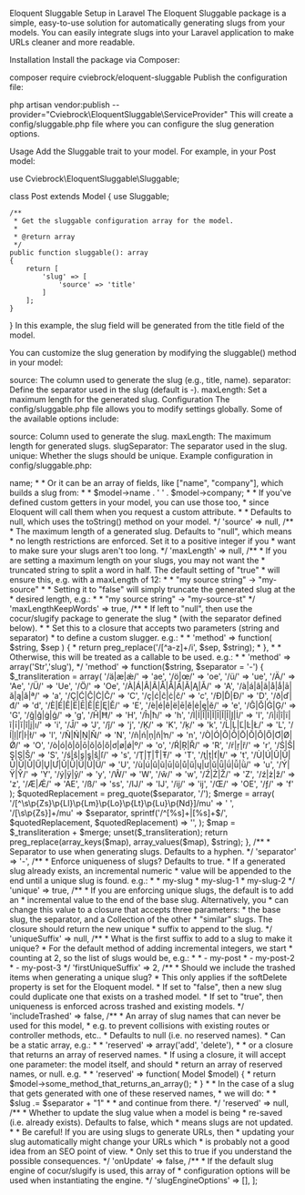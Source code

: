 Eloquent Sluggable Setup in Laravel
The Eloquent Sluggable package is a simple, easy-to-use solution for automatically generating slugs from your models. You can easily integrate slugs into your Laravel application to make URLs cleaner and more readable.

Installation
Install the package via Composer:

composer require cviebrock/eloquent-sluggable
Publish the configuration file:

php artisan vendor:publish --provider="Cviebrock\EloquentSluggable\ServiceProvider"
This will create a config/sluggable.php file where you can configure the slug generation options.

Usage
Add the Sluggable trait to your model. For example, in your Post model:

use Cviebrock\EloquentSluggable\Sluggable;

class Post extends Model
{
    use Sluggable;

    /**
     * Get the sluggable configuration array for the model.
     *
     * @return array
     */
    public function sluggable(): array
    {
        return [
            'slug' => [
                'source' => 'title'
            ]
        ];
    }
}
In this example, the slug field will be generated from the title field of the model.

You can customize the slug generation by modifying the sluggable() method in your model:

source: The column used to generate the slug (e.g., title, name).
separator: Define the separator used in the slug (default is -).
maxLength: Set a maximum length for the generated slug.
Configuration
The config/sluggable.php file allows you to modify settings globally. Some of the available options include:

source: Column used to generate the slug.
maxLength: The maximum length for generated slugs.
slugSeparator: The separator used in the slug.
unique: Whether the slugs should be unique.
Example configuration in config/sluggable.php:

<?php

return [

    /**
     * What attributes do we use to build the slug?
     * This can be a single field, like "name" which will build a slug from:
     *
     *     $model->name;
     *
     * Or it can be an array of fields, like ["name", "company"], which builds a slug from:
     *
     *     $model->name . ' ' . $model->company;
     *
     * If you've defined custom getters in your model, you can use those too,
     * since Eloquent will call them when you request a custom attribute.
     *
     * Defaults to null, which uses the toString() method on your model.
     */

    'source' => null,

    /**
     * The maximum length of a generated slug.  Defaults to "null", which means
     * no length restrictions are enforced.  Set it to a positive integer if you
     * want to make sure your slugs aren't too long.
     */

    'maxLength' => null,

    /**
     * If you are setting a maximum length on your slugs, you may not want the
     * truncated string to split a word in half.  The default setting of "true"
     * will ensure this, e.g. with a maxLength of 12:
     *
     *   "my source string" -> "my-source"
     *
     * Setting it to "false" will simply truncate the generated slug at the
     * desired length, e.g.:
     *
     *   "my source string" -> "my-source-st"
     */

    'maxLengthKeepWords' => true,

    /**
     * If left to "null", then use the cocur/slugify package to generate the slug
     * (with the separator defined below).
     *
     * Set this to a closure that accepts two parameters (string and separator)
     * to define a custom slugger.  e.g.:
     *
     *    'method' => function( $string, $sep ) {
     *       return preg_replace('/[^a-z]+/i', $sep, $string);
     *    },
     *
     * Otherwise, this will be treated as a callable to be used.  e.g.:
     *
     *    'method' => array('Str','slug'),
     */

    'method' => function($string, $separator = '-') {
        $_transliteration = array(
            '/ä|æ|ǽ/' => 'ae',
            '/ö|œ/' => 'oe',
            '/ü/' => 'ue',
            '/Ä/' => 'Ae',
            '/Ü/' => 'Ue',
            '/Ö/' => 'Oe',
            '/À|Á|Â|Ã|Å|Ǻ|Ā|Ă|Ą|Ǎ/' => 'A',
            '/à|á|â|ã|å|ǻ|ā|ă|ą|ǎ|ª/' => 'a',
            '/Ç|Ć|Ĉ|Ċ|Č/' => 'C',
            '/ç|ć|ĉ|ċ|č/' => 'c',
            '/Ð|Ď|Đ/' => 'D',
            '/ð|ď|đ/' => 'd',
            '/È|É|Ê|Ë|Ē|Ĕ|Ė|Ę|Ě/' => 'E',
            '/è|é|ê|ë|ē|ĕ|ė|ę|ě/' => 'e',
            '/Ĝ|Ğ|Ġ|Ģ/' => 'G',
            '/ĝ|ğ|ġ|ģ/' => 'g',
            '/Ĥ|Ħ/' => 'H',
            '/ĥ|ħ/' => 'h',
            '/Ì|Í|Î|Ï|Ĩ|Ī|Ĭ|Ǐ|Į|İ/' => 'I',
            '/ì|í|î|ï|ĩ|ī|ĭ|ǐ|į|ı/' => 'i',
            '/Ĵ/' => 'J',
            '/ĵ/' => 'j',
            '/Ķ/' => 'K',
            '/ķ/' => 'k',
            '/Ĺ|Ļ|Ľ|Ŀ|Ł/' => 'L',
            '/ĺ|ļ|ľ|ŀ|ł/' => 'l',
            '/Ñ|Ń|Ņ|Ň/' => 'N',
            '/ñ|ń|ņ|ň|ŉ/' => 'n',
            '/Ò|Ó|Ô|Õ|Ō|Ŏ|Ǒ|Ő|Ơ|Ø|Ǿ/' => 'O',
            '/ò|ó|ô|õ|ō|ŏ|ǒ|ő|ơ|ø|ǿ|º/' => 'o',
            '/Ŕ|Ŗ|Ř/' => 'R',
            '/ŕ|ŗ|ř/' => 'r',
            '/Ś|Ŝ|Ş|Ș|Š/' => 'S',
            '/ś|ŝ|ş|ș|š|ſ/' => 's',
            '/Ţ|Ț|Ť|Ŧ/' => 'T',
            '/ţ|ț|ť|ŧ/' => 't',
            '/Ù|Ú|Û|Ũ|Ū|Ŭ|Ů|Ű|Ų|Ư|Ǔ|Ǖ|Ǘ|Ǚ|Ǜ/' => 'U',
            '/ù|ú|û|ũ|ū|ŭ|ů|ű|ų|ư|ǔ|ǖ|ǘ|ǚ|ǜ/' => 'u',
            '/Ý|Ÿ|Ŷ/' => 'Y',
            '/ý|ÿ|ŷ/' => 'y',
            '/Ŵ/' => 'W',
            '/ŵ/' => 'w',
            '/Ź|Ż|Ž/' => 'Z',
            '/ź|ż|ž/' => 'z',
            '/Æ|Ǽ/' => 'AE',
            '/ß/' => 'ss',
            '/Ĳ/' => 'IJ',
            '/ĳ/' => 'ij',
            '/Œ/' => 'OE',
            '/ƒ/' => 'f'
        );

        $quotedReplacement = preg_quote($separator, '/');
        $merge = array(
            '/[^\s\p{Zs}\p{Ll}\p{Lm}\p{Lo}\p{Lt}\p{Lu}\p{Nd}]/mu' => ' ',
            '/[\s\p{Zs}]+/mu' => $separator,
            sprintf('/^[%s]+|[%s]+$/', $quotedReplacement, $quotedReplacement) => '',
        );
        $map = $_transliteration + $merge;
        unset($_transliteration);
        return preg_replace(array_keys($map), array_values($map), $string);
    },

    /**
     * Separator to use when generating slugs.  Defaults to a hyphen.
     */

    'separator' => '-',

    /**
     * Enforce uniqueness of slugs?  Defaults to true.
     * If a generated slug already exists, an incremental numeric
     * value will be appended to the end until a unique slug is found.  e.g.:
     *
     *     my-slug
     *     my-slug-1
     *     my-slug-2
     */

    'unique' => true,

    /**
     * If you are enforcing unique slugs, the default is to add an
     * incremental value to the end of the base slug.  Alternatively, you
     * can change this value to a closure that accepts three parameters:
     * the base slug, the separator, and a Collection of the other
     * "similar" slugs.  The closure should return the new unique
     * suffix to append to the slug.
     */
    
    'uniqueSuffix' => null,

    /**
     * What is the first suffix to add to a slug to make it unique?
     * For the default method of adding incremental integers, we start
     * counting at 2, so the list of slugs would be, e.g.:
     *
     *   - my-post
     *   - my-post-2
     *   - my-post-3
     */
    'firstUniqueSuffix' => 2,

    /**
     * Should we include the trashed items when generating a unique slug?
     * This only applies if the softDelete property is set for the Eloquent model.
     * If set to "false", then a new slug could duplicate one that exists on a trashed model.
     * If set to "true", then uniqueness is enforced across trashed and existing models.
     */

    'includeTrashed' => false,

    /**
     * An array of slug names that can never be used for this model,
     * e.g. to prevent collisions with existing routes or controller methods, etc..
     * Defaults to null (i.e. no reserved names).
     * Can be a static array, e.g.:
     *
     *    'reserved' => array('add', 'delete'),
     *
     * or a closure that returns an array of reserved names.
     * If using a closure, it will accept one parameter: the model itself, and should
     * return an array of reserved names, or null. e.g.
     *
     *    'reserved' => function( Model $model) {
     *      return $model->some_method_that_returns_an_array();
     *    }
     *
     * In the case of a slug that gets generated with one of these reserved names,
     * we will do:
     *
     *    $slug .= $separator + "1"
     *
     * and continue from there.
     */

    'reserved' => null,

    /**
     * Whether to update the slug value when a model is being
     * re-saved (i.e. already exists).  Defaults to false, which
     * means slugs are not updated.
     *
     * Be careful! If you are using slugs to generate URLs, then
     * updating your slug automatically might change your URLs which
     * is probably not a good idea from an SEO point of view.
     * Only set this to true if you understand the possible consequences.
     */
    
    'onUpdate' => false,

    /**
     * If the default slug engine of cocur/slugify is used, this array of
     * configuration options will be used when instantiating the engine.
     */
    'slugEngineOptions' => [],

];
